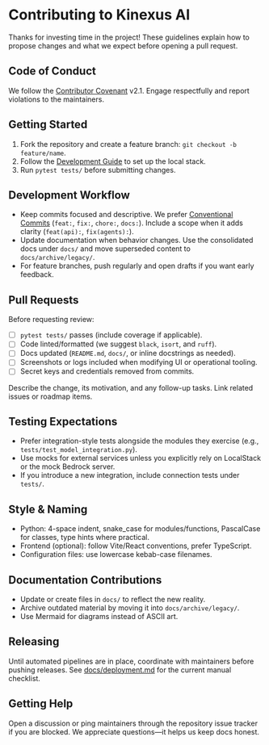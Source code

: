 # Contributing to Kinexus AI

Thanks for investing time in the project! These guidelines explain how to propose changes and what we expect before opening a pull request.

## Code of Conduct
We follow the [Contributor Covenant](https://www.contributor-covenant.org/) v2.1. Engage respectfully and report violations to the maintainers.

## Getting Started
1. Fork the repository and create a feature branch: `git checkout -b feature/name`.
2. Follow the [Development Guide](docs/development.md) to set up the local stack.
3. Run `pytest tests/` before submitting changes.

## Development Workflow
- Keep commits focused and descriptive. We prefer [Conventional Commits](https://www.conventionalcommits.org/) (`feat:`, `fix:`, `chore:`, `docs:`). Include a scope when it adds clarity (`feat(api):`, `fix(agents):`).
- Update documentation when behavior changes. Use the consolidated docs under `docs/` and move superseded content to `docs/archive/legacy/`.
- For feature branches, push regularly and open drafts if you want early feedback.

## Pull Requests
Before requesting review:
- [ ] `pytest tests/` passes (include coverage if applicable).
- [ ] Code linted/formatted (we suggest `black`, `isort`, and `ruff`).
- [ ] Docs updated (`README.md`, `docs/`, or inline docstrings as needed).
- [ ] Screenshots or logs included when modifying UI or operational tooling.
- [ ] Secret keys and credentials removed from commits.

Describe the change, its motivation, and any follow-up tasks. Link related issues or roadmap items.

## Testing Expectations
- Prefer integration-style tests alongside the modules they exercise (e.g., `tests/test_model_integration.py`).
- Use mocks for external services unless you explicitly rely on LocalStack or the mock Bedrock server.
- If you introduce a new integration, include connection tests under `tests/`.

## Style & Naming
- Python: 4-space indent, snake_case for modules/functions, PascalCase for classes, type hints where practical.
- Frontend (optional): follow Vite/React conventions, prefer TypeScript.
- Configuration files: use lowercase kebab-case filenames.

## Documentation Contributions
- Update or create files in `docs/` to reflect the new reality.
- Archive outdated material by moving it into `docs/archive/legacy/`.
- Use Mermaid for diagrams instead of ASCII art.

## Releasing
Until automated pipelines are in place, coordinate with maintainers before pushing releases. See [docs/deployment.md](docs/deployment.md) for the current manual checklist.

## Getting Help
Open a discussion or ping maintainers through the repository issue tracker if you are blocked. We appreciate questions—it helps us keep docs honest.
